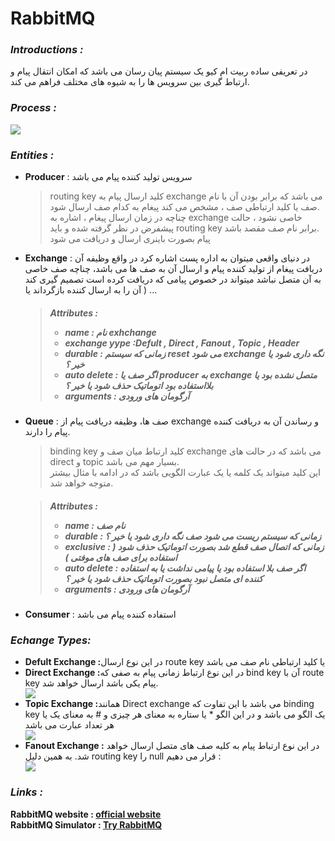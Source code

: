 <H1>RabbitMQ</H1>
<h3><i>Introductions :</i></h3>
<p>در تعریفی ساده ربیت ام کیو یک سیستم پیان رسان می باشد که امکان انتقال پیام و ارتباط گیری بین سرویس ها را به شیوه های مختلف فراهم می کند.</p>

<h3><i>Process :</i></h3>
<img src="https://i.postimg.cc/bwMf5x5k/image-default.webp">

<h3><i>Entities :</i></h3>
<ul>
  <li><b>Producer</b> : سرویس تولید کننده پیام می باشد</li>
  <blockquote>routing key کلید ارسال پیام به exchange می باشد که برابر بودن آن با نام صف یا کلید ارتباطی صف ، مشخص می کند پیغام به کدام صف ارسال شود.
  <br>چناچه در زمان ارسال پیغام ، اشاره به exchange خاصی نشود ، حالت پیشفرض در نظر گرفته شده و باید routing key برابر نام صف مقصد باشد.
  <br>پیام بصورت باینری ارسال و دریافت می شود</blockquote>
  <li><b>Exchange</b> : در دنیای واقعی میتوان به اداره پست اشاره کرد در واقع وظیفه آن دریافت پیغام از تولید کننده پیام و ارسال آن به صف ها می باشد، چناچه صف خاصی به آن متصل نباشد میتواند در خصوص پیامی که دریافت کرده است تصمیم گیری کند ( آن را به ارسال کننده بازگرداند یا ... </li>
  <blockquote><h5>Attributes :
  <ul>
    <li>name : نام exhchange</li>
    <li>exchange yype :Defult , Direct , Fanout , Topic , Header </li>
    <li>durable : زمانی که سیستم reset می شود exchange نگه داری شود یا خیر ؟</li>
    <li>auto delete : اگر صف یا producer به exchange متصل نشده بود یا بلااستفاده بود اتوماتیک حذف شود یا خیر ؟</li>
    <li>arguments : آرگومان های ورودی</li>
  </ul>
  </h5></blockquote>
  <li><b>Queue</b> : صف ها، وظیفه دریافت پیام از exchange  و رساندن آن به دریافت کننده پیام را دارند.</li>
  <blockquote>binding key کلید ارتباط میان صف و exchange می باشد که در حالت های direct و topic بسیار مهم می باشد.
  <br>این کلید میتواند یک کلمه یا یک عبارت الگویی باشد که در ادامه با مثال بیشتر متوجه خواهد شد.
  </blockquote>
    <blockquote><h5>Attributes :
  <ul>
    <li>name : نام صف</li>
    <li>durable : زمانی که سیستم ریست می شود صف نگه داری شود یا خیر ؟</li>
    <li>exclusive : زمانی که اتصال صف قطع شد بصورت اتوماتیک حذف شود ( استفاده برای صف های موفتی )</li>
    <li>auto delete : اگر صف بلا استفاده بود یا پیامی نداشت یا به استفاده کننده ای متصل نبود بصورت اتوماتیک حذف شود یا خیر ؟</li>
    <li>arguments : آرگومان های ورودی</li>
  </ul>
  </h5></blockquote>
  <li><b>Consumer</b> : استفاده کننده پیام می باشد</li>
</ul>

<h3><i>Echange Types:</i></h3>
<uL>
  <li><b>Defult Exchange :</b>در این نوع ارسال route key یا کلید ارتباطی نام صف می باشد</li>
  <li><b>Direct Exchange :</b>در این نوع ارتباط زمانی پیام به صفی که bind key آن با route key پیام یکی باشد ارسال خواهد شد.</li>
  <img src="https://i.postimg.cc/ZnhKsCHP/Direct-Exchange1.png">
  <li><b>Topic Exchange :</b>همانند Direct exchange می باشد با این تفاوت که binding key یک الگو می باشد و در این الگو * یا ستاره به معنای هر چیزی و # به معنای یک یا هر تعداد عبارت می باشد</li>
  <img src="https://i.postimg.cc/xdrGRPHc/Topic-Exchange2.png">
  <li><b>Fanout Exchange :</b> در این نوع ارتباط پیام به کلیه صف های متصل ارسال خواهد شد. به همین دلیل routing key را null قرار می دهیم :</li>
  <img src="https://i.postimg.cc/pLjzpn7x/Fanout-Exchange2.png">
</uL>

<h3><i>Links :</i></h3>
<b>RabbitMQ website : <a href="https://rabbitmq.com">official website</a></b>
<br>
<b>RabbitMQ Simulator : <a href="https://tryrabbitmq.com">Try RabbitMQ</a></b>




